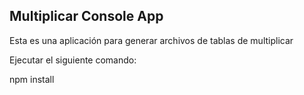 ## Multiplicar Console App

Esta es una aplicación para generar archivos de tablas de multiplicar

Ejecutar el siguiente comando:

npm install
